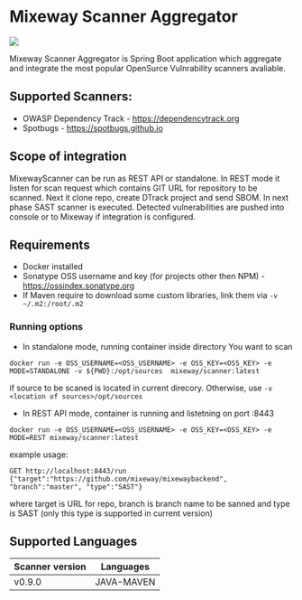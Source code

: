 # Mixeway Scanner Aggregator
<img src="https://mixeway.io/wp-content/uploads/2020/08/mixeway_scanner-1.png">

Mixeway Scanner Aggregator is Spring Boot application which aggregate and integrate the most popular OpenSurce Vulnrability scanners avaliable.

## Supported Scanners:
* OWASP Dependency Track - https://dependencytrack.org
* Spotbugs - https://spotbugs.github.io 


## Scope of integration
MixewayScanner can be run as REST API or standalone. In REST mode it listen for scan request which contains GIT URL
for repository to be scanned. Next it clone repo, create DTrack project and send SBOM. In next phase SAST scanner is executed.
Detected vulnerabilities are pushed into console or to Mixeway if integration is configured.

## Requirements
* Docker installed
* Sonatype OSS username and key (for projects other then NPM) - https://ossindex.sonatype.org 
* If Maven require to download some custom libraries, link them via `-v ~/.m2:/root/.m2`

### Running options
* In standalone mode, running container inside directory You want to scan
```shell script
docker run -e OSS_USERNAME=<OSS_USERNAME> -e OSS_KEY=<OSS_KEY> -e MODE=STANDALONE -v ${PWD}:/opt/sources  mixeway/scanner:latest
```
if source to be scaned is located in current direcory. Otherwise, use `-v <location of sources>/opt/sources`

* In REST API mode, container is running and listetning on port :8443
```shell script
docker run -e OSS_USERNAME=<OSS_USERNAME> -e OSS_KEY=<OSS_KEY> -e MODE=REST mixeway/scanner:latest
```
example usage:
```$xslt
GET http://localhost:8443/run
{"target":"https://github.com/mixeway/mixewaybackend", "branch":"master", "type":"SAST"}
```
where target is URL for repo, branch is branch name to be sanned and type is SAST (only this type is supported in current version)

## Supported Languages

| Scanner version  | Languages |
|---|---|
|v0.9.0| JAVA-MAVEN   |
